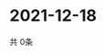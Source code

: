# 2021-12-18
  共 0条

  <!-- BEGIN -->
  <!-- 最后更新时间Sat Dec 18 2021 07:04:04 GMT+0000 (Coordinated Universal Time) -->
  
  <!-- END -->
  
  